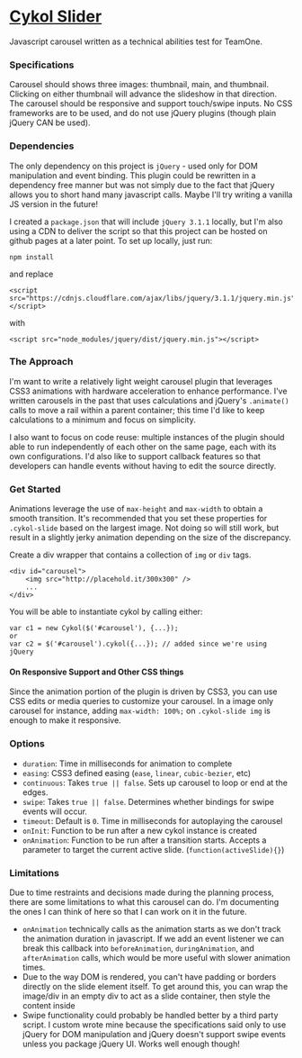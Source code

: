 # [Cykol Slider](https://sowhatdoido.github.io/cykol/)
Javascript carousel written as a technical abilities test for TeamOne.

### Specifications
Carousel should shows three images: thumbnail, main, and thumbnail. Clicking on either thumbnail will advance the slideshow in that direction. The carousel should be responsive and support touch/swipe inputs. No CSS frameworks are to be used, and do not use jQuery plugins (though plain jQuery CAN be used).

### Dependencies
The only dependency on this project is `jQuery` - used only for DOM manipulation and event binding. This plugin could be rewritten in a dependency free manner but was not simply due to the fact that jQuery allows you to short hand many javascript calls. Maybe I'll try writing a vanilla JS version in the future!

I created a `package.json` that will include `jQuery 3.1.1` locally, but I'm also using a CDN to deliver the script so that this project can be hosted on github pages at a later point. To set up locally, just run:
```
npm install
```
and replace
```
<script src="https://cdnjs.cloudflare.com/ajax/libs/jquery/3.1.1/jquery.min.js"></script>
```
with
```
<script src="node_modules/jquery/dist/jquery.min.js"></script>
```

### The Approach
I'm want to write a relatively light weight carousel plugin that leverages CSS3 animations with hardware acceleration to enhance performance. I've written carousels in the past that uses calculations and jQuery's `.animate()` calls to move a rail within a parent container; this time I'd like to keep calculations to a minimum and focus on simplicity.

I also want to focus on code reuse: multiple instances of the plugin should able to run independently of each other on the same page, each with its own configurations. I'd also like to support callback features so that developers can handle events without having to edit the source directly.


### Get Started
Animations leverage the use of `max-height` and `max-width` to obtain a smooth transition. It's recommended that you set these properties for `.cykol-slide` based on the largest image. Not doing so will still work, but result in a slightly jerky animation depending on the size of the discrepancy.

Create a div wrapper that contains a collection of `img` or `div` tags. 
```
<div id="carousel">
    <img src="http://placehold.it/300x300" />
    ...
</div>
```
You will be able to instantiate cykol by calling either:
```
var c1 = new Cykol($('#carousel'), {...});
or
var c2 = $('#carousel').cykol({...}); // added since we're using jQuery
```

#### On Responsive Support and Other CSS things
Since the animation portion of the plugin is driven by CSS3, you can use CSS edits or media queries to customize your carousel. In a image only carousel for instance, adding `max-width: 100%;` on `.cykol-slide img` is enough to make it responsive. 

### Options
- `duration`: Time in milliseconds for animation to complete
- `easing`: CSS3 defined easing (`ease`, `linear`, `cubic-bezier`, etc)
- `continuous`: Takes `true || false`. Sets up carousel to loop or end at the edges.
- `swipe`: Takes `true || false`. Determines whether bindings for swipe events will occur.
- `timeout`: Default is `0`. Time in milliseconds for autoplaying the carousel
- `onInit`: Function to be run after a new cykol instance is created
- `onAnimation`:  Function to be run after a transition starts. Accepts a parameter to target the current active slide. (`function(activeSlide){}`)


### Limitations
Due to time restraints and decisions made during the planning process, there are some limitations to what this carousel can do. I'm documenting the ones I can think of here so that I can work on it in the future.
- `onAnimation` technically calls as the animation starts as we don't track the animation duration in javascript. If we add an event listener we can break this callback into `beforeAnimation`, `duringAnimation`, and `afterAnimation` calls, which would be more useful with slower animation times.
- Due to the way DOM is rendered, you can't have padding or borders directly on the slide element itself. To get around this, you can wrap the image/div in an empty div to act as a slide container, then style the content inside
- Swipe functionality could probably be handled better by a third party script. I custom wrote mine because the specifications said only to use jQuery for DOM manipulation and jQuery doesn't support swipe events unless you package jQuery UI. Works well enough though!